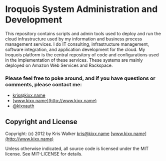Iroquois System Administration and Development
==============================================

This repository contains scripts and admin tools used to deploy and run the cloud infrastructure used by my information and business process management services.  I do IT consulting, infrastructure management, software integration, and application development for the cloud. My Iroquois platform is the central repository of code and configurations used in the implementation of these services.  These systems are mainly deployed on Amazon Web Services and Rackspace.

### Please feel free to poke around, and if you have questions or comments, please contact me:

* [kris@kixx.name](email:kris@kixx.name)
* [www.kixx.name](http://www.kixx.name)
* [@kixxauth](http://twitter.com/kixxauth)

Copyright and License
---------------------
Copyright: (c) 2012 by Kris Walker <kris@kixx.name> [www.kixx.name](http://www.kixx.name)

Unless otherwise indicated, all source code is licensed under the MIT license. See MIT-LICENSE for details.
